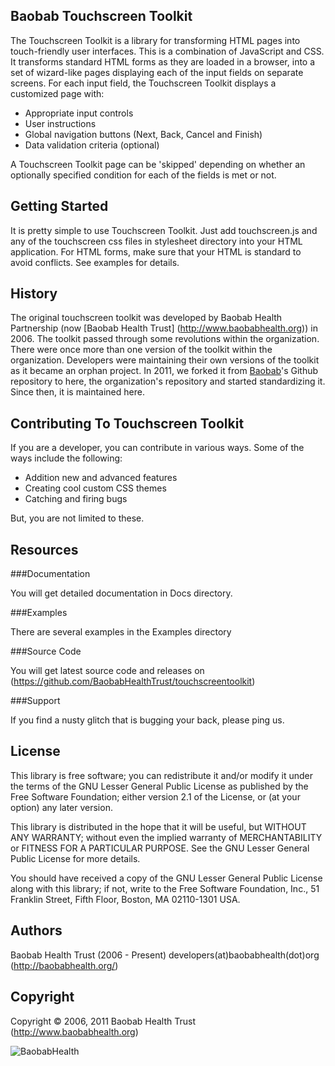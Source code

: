 Baobab Touchscreen Toolkit
---------------------------

The Touchscreen Toolkit is a library for transforming HTML pages into touch-friendly user interfaces. This is a combination of JavaScript and CSS. It transforms standard HTML forms as they are loaded in a browser, into a set of wizard-like pages displaying  each of the input fields on separate screens. For each input field, the Touchscreen Toolkit displays a customized page with:

* Appropriate input controls
* User instructions
* Global navigation buttons (Next, Back, Cancel and Finish)
* Data validation criteria (optional)

A Touchscreen Toolkit page can be 'skipped' depending on whether an optionally specified condition for each of the fields is met or not.

Getting Started
---------------

It is pretty simple to use Touchscreen Toolkit. Just add touchscreen.js and any of the touchscreen css files in stylesheet directory into your HTML application. For HTML forms, make sure that your HTML is standard to avoid conflicts. See examples for details.

History
-------

The original touchscreen toolkit was developed by Baobab Health Partnership (now [Baobab Health Trust] (http://www.baobabhealth.org)) in 2006. The toolkit passed through some revolutions within the organization. There were once more than one version of the toolkit within the organization. Developers were maintaining their own versions of the toolkit as it became an orphan project. In 2011, we forked it from [Baobab](https://github.com/baobab)'s Github repository to here, the organization's repository and started standardizing it. Since then, it is maintained here.

Contributing To Touchscreen Toolkit
-----------------------------------

If you are a developer, you can contribute in various ways. Some of the ways include the following:

* Addition new and advanced features
* Creating cool custom CSS themes
* Catching and firing bugs

But, you are not limited to these.

Resources
---------

###Documentation

You will get detailed documentation in Docs directory.

###Examples

There are several examples in the Examples directory

###Source Code

You will get latest source code and releases on (https://github.com/BaobabHealthTrust/touchscreentoolkit)

###Support

If you find a nusty glitch that is bugging your back, please ping us.

License
-------

This library is free software; you can redistribute it and/or modify it under the terms of the GNU Lesser General Public License as published by the Free Software Foundation; either version 2.1 of the License, or (at your option) any later version.

This library is distributed in the hope that it will be useful, but WITHOUT ANY WARRANTY; without even the implied warranty of MERCHANTABILITY or FITNESS FOR A PARTICULAR PURPOSE.  See the GNU Lesser General Public License for more details.

You should have received a copy of the GNU Lesser General Public License along with this library; if not, write to the Free Software Foundation, Inc., 51 Franklin Street, Fifth Floor, Boston, MA  02110-1301  USA.

Authors
-------

Baobab Health Trust (2006 - Present)
    developers(at)baobabhealth(dot)org (http://baobabhealth.org/)

Copyright
---------

Copyright © 2006, 2011 Baobab Health Trust  (http://www.baobabhealth.org)

![BaobabHealth](http://baobabhealth.org/wp-content/themes/atahualpa34/images/huge-logo.gif)

